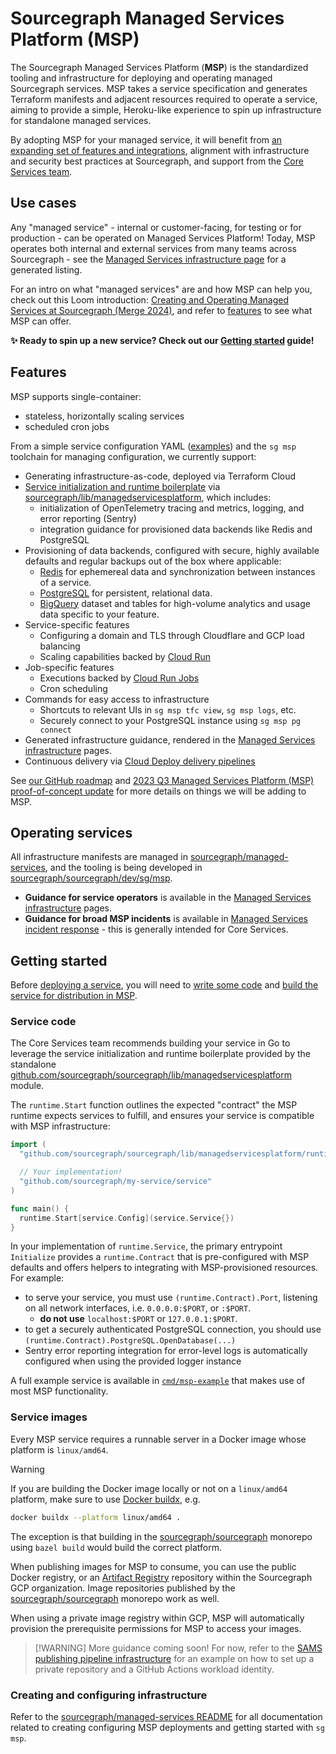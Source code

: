 # Sourcegraph Managed Services Platform (MSP)

The Sourcegraph Managed Services Platform (**MSP**) is the standardized tooling and infrastructure for deploying and operating managed Sourcegraph services.
MSP takes a service specification and generates Terraform manifests and adjacent resources required to operate a service, aiming to provide a simple, Heroku-like experience to spin up infrastructure for standalone managed services.

By adopting MSP for your managed service, it will benefit from [an expanding set of features and integrations](#features), alignment with infrastructure and security best practices at Sourcegraph, and support from the [Core Services team](../index.md).

## Use cases

Any "managed service" - internal or customer-facing, for testing or for production - can be operated on Managed Services Platform!
Today, MSP operates both internal and external services from many teams across Sourcegraph - see the [Managed Services infrastructure page](../../../managed-services/index.md) for a generated listing.

For an intro on what "managed services" are and how MSP can help you, check out this Loom introduction: [Creating and Operating Managed Services at Sourcegraph (Merge 2024)](https://www.loom.com/share/be0a6de474de453b80c6a4e7beaed9c2?sid=94784206-e62d-48a6-9ea4-e342ebfcaab0), and refer to [features](#features) to see what MSP can offer.

**✨ Ready to spin up a new service? Check out our [Getting started](#getting-started) guide!**

## Features

MSP supports single-container:

- stateless, horizontally scaling services
- scheduled cron jobs

From a simple service configuration YAML ([examples](https://github.com/sourcegraph/managed-services/tree/main/services)) and the `sg msp` toolchain for managing configuration, we currently support:

- Generating infrastructure-as-code, deployed via Terraform Cloud
- [Service initialization and runtime boilerplate](#service-code) via [sourcegraph/lib/managedservicesplatform](https://github.com/sourcegraph/sourcegraph/tree/main/lib/managedservicesplatform), which includes:
  - initialization of OpenTelemetry tracing and metrics, logging, and error reporting (Sentry)
  - integration guidance for provisioned data backends like Redis and PostgreSQL
- Provisioning of data backends, configured with secure, highly available defaults and regular backups out of the box where applicable:
  - [Redis](https://cloud.google.com/memorystore/docs/redis/memorystore-for-redis-overview) for ephemereal data and synchronization between instances of a service.
  - [PostgreSQL](https://cloud.google.com/sql/postgresql?hl=en) for persistent, relational data.
  - [BigQuery](https://cloud.google.com/bigquery?hl=en) dataset and tables for high-volume analytics and usage data specific to your feature.
- Service-specific features
  - Configuring a domain and TLS through Cloudflare and GCP load balancing
  - Scaling capabilities backed by [Cloud Run](https://cloud.google.com/run?hl=en)
- Job-specific features
  - Executions backed by [Cloud Run Jobs](https://cloud.google.com/run/docs/create-jobs)
  - Cron scheduling
- Commands for easy access to infrastructure
  - Shortcuts to relevant UIs in `sg msp tfc view`, `sg msp logs`, etc.
  - Securely connect to your PostgreSQL instance using `sg msp pg connect`
- Generated infrastructure guidance, rendered in the [Managed Services infrastructure](../../../managed-services/index.md) pages.
- Continuous delivery via [Cloud Deploy delivery pipelines](./rollout.md)

See [our GitHub roadmap](https://github.com/orgs/sourcegraph/projects/375/views/1) and [2023 Q3 Managed Services Platform (MSP) proof-of-concept update](https://docs.google.com/document/d/1DSqKqCgXW2m0TCVBmDSasY2Hxb9cp9Uv_NgF4MEfAto/edit) for more details on things we will be adding to MSP.

## Operating services

All infrastructure manifests are managed in [sourcegraph/managed-services](https://github.com/sourcegraph/managed-services), and the tooling is being developed in [sourcegraph/sourcegraph/dev/sg/msp](https://github.com/sourcegraph/sourcegraph/tree/main/dev/sg/msp).

- **Guidance for service operators** is available in the [Managed Services infrastructure](../../../managed-services/index.md) pages.
- **Guidance for broad MSP incidents** is available in [Managed Services incident response](./incidents.md) - this is generally intended for Core Services.

## Getting started

Before [deploying a service](#creating-and-configuring-infrastructure), you will need to [write some code](#service-code) and [build the service for distribution in MSP](#service-images).

### Service code

The Core Services team recommends building your service in Go to leverage the service initialization and runtime boilerplate provided by the standalone [github.com/sourcegraph/sourcegraph/lib/managedservicesplatform](https://github.com/sourcegraph/sourcegraph/tree/main/lib/managedservicesplatform) module.

The `runtime.Start` function outlines the expected "contract" the MSP runtime expects services to fulfill, and ensures your service is compatible with MSP infrastructure:

```go
import (
  "github.com/sourcegraph/sourcegraph/lib/managedservicesplatform/runtime"

  // Your implementation!
  "github.com/sourcegraph/my-service/service"
)

func main() {
  runtime.Start[service.Config](service.Service{})
}
```

In your implementation of `runtime.Service`, the primary entrypoint `Initialize` provides a `runtime.Contract` that is pre-configured with MSP defaults and offers helpers to integrating with MSP-provisioned resources. For example:

- to serve your service, you must use `(runtime.Contract).Port`, listening on all network interfaces, i.e. `0.0.0.0:$PORT`, or `:$PORT`.
  - **do not use** `localhost:$PORT` or `127.0.0.1:$PORT`.
- to get a securely authenticated PostgreSQL connection, you should use `(runtime.Contract).PostgreSQL.OpenDatabase(...)`
- Sentry error reporting integration for error-level logs is automatically configured when using the provided logger instance

A full example service is available in [`cmd/msp-example`](https://github.com/sourcegraph/sourcegraph/tree/main/cmd/msp-example) that makes use of most MSP functionality.

### Service images

Every MSP service requires a runnable server in a Docker image whose platform is `linux/amd64`.

> [!warning]
> If you are building the Docker image locally or not on a `linux/amd64` platform, make sure to use [Docker buildx](https://github.com/docker/buildx), e.g.
>
> ```zsh
> docker buildx --platform linux/amd64 .
> ```
>
> The exception is that building in the [sourcegraph/sourcegraph](https://github.com/sourcegraph/sourcegraph) monorepo using `bazel build` would build the correct platform.

When publishing images for MSP to consume, you can use the public Docker registry, or an [Artifact Registry](https://cloud.google.com/artifact-registry) repository within the Sourcegraph GCP organization.
Image repositories published by the [sourcegraph/sourcegraph](https://github.com/sourcegraph/sourcegraph) monorepo work as well.

When using a private image registry within GCP, MSP will automatically provision the prerequisite permissions for MSP to access your images.

> [!WARNING] More guidance coming soon! For now, refer to the [SAMS publishing pipeline infrastructure](https://sourcegraph.sourcegraph.com/github.com/sourcegraph/infrastructure@c755ada5fdbfecc287b11722841f21c39b381f73/-/blob/managed-services/sams-publishing-pipeline/main.tf) for an example on how to set up a private repository and a GitHub Actions workload identity.

### Creating and configuring infrastructure

Refer to the [sourcegraph/managed-services README](https://github.com/sourcegraph/managed-services/blob/main/README.md) for all documentation related to creating configuring MSP deployments and getting started with `sg msp`.
